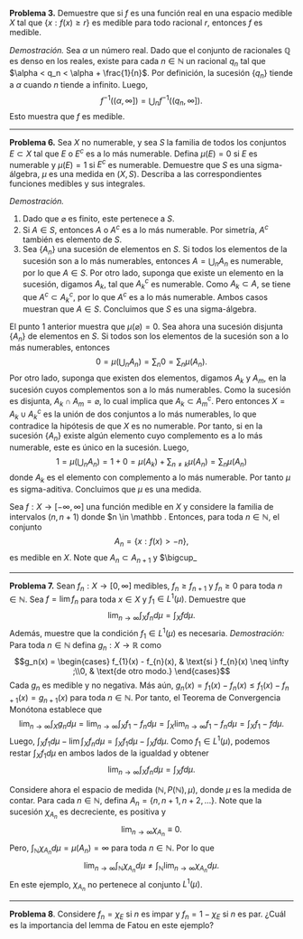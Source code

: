 **Problema 3.** Demuestre que si $f$ es una función real en una espacio medible $X$ tal que $\{x: f(x) \ge r\}$ es medible para todo racional $r$, entonces $f$ es medible.

*Demostración.* Sea $\alpha$ un número real. Dado que el conjunto de racionales $\mathbb Q$ es denso en los reales, existe para cada $n \in \mathbb N$ un racional $q_n$ tal que $\alpha < q_n < \alpha + \frac{1}{n}$. Por definición, la sucesión $\{q_n\}$ tiende a $\alpha$ cuando $n$ tiende a infinito. Luego,
$$f^{-1}((\alpha, \infty]) = \bigcup_n f^{-1}((q_n, \infty]).$$
Esto muestra que $f$ es medible.

---

**Problema 6.** Sea $X$ no numerable, y sea $S$ la familia de todos los conjuntos $E \subset X$ tal que $E$ o $E^c$ es a lo más numerable. Defina $\mu(E) = 0$ si $E$ es numerable y $\mu(E) = 1$ si $E^c$ es numerable. Demuestre que $S$ es una sigma-álgebra, $\mu$ es una medida en $(X, S)$. Describa a las correspondientes funciones medibles y sus integrales.

*Demostración.* 
1. Dado que $\varnothing$ es finito, este pertenece a $S$.
2. Si $A \in S$, entonces $A$ o $A^c$ es a lo más numerable. Por simetría, $A^c$ también es elemento de $S$.
3. Sea $\{A_n\}$ una sucesión de elementos en $S$. Si todos los elementos de la sucesión son a lo más numerables, entonces $A = \bigcup_n A_n$ es numerable, por lo que $A \in S$. Por otro lado, suponga que existe un elemento en la sucesión, digamos $A_k$, tal que $A_k^c$ es numerable. Como $A_k \subset A$, se tiene que $A^c \subset A_k^c$, por lo que $A^c$ es a lo más numerable. Ambos casos muestran que $A \in S$.
Concluimos que $S$ es una sigma-álgebra.

El punto 1 anterior muestra que $\mu(\varnothing) = 0$. Sea ahora una sucesión disjunta $\{A_n\}$ de elementos en $S$. Si todos son los elementos de la sucesión son a lo más numerables, entonces
$$0 = \mu\left(\bigcup_nA_n\right) = \sum_n 0 = \sum_n\mu(A_n).$$
Por otro lado, suponga que existen dos elementos, digamos $A_k$ y $A_m$, en la sucesión cuyos complementos son a lo más numerables. Como la sucesión es disjunta,  $A_k \cap A_m = \varnothing$, lo cual implica que $A_k \subset A_m^c$. Pero entonces $X = A_k \cup A_k^c$ es la unión de dos conjuntos a lo más numerables, lo que contradice la hipótesis de que $X$ es no numerable. Por tanto, si en la sucesión $\{A_n\}$ existe algún elemento cuyo complemento es a lo más numerable, este es único en la sucesión. Luego,
$$1 = \mu\left(\bigcup_n A_n \right) = 1 + 0 = \mu(A_k) + \sum_{n\neq k} \mu(A_n) = \sum_n \mu(A_n)$$
donde $A_k$ es el elemento con complemento a lo más numerable. Por tanto $\mu$ es sigma-aditiva. Concluimos que $\mu$ es una medida. 

Sea $f: X \rightarrow [-\infty, \infty]$ una función medible en $X$ y considere la familia de intervalos $(n, n+1)$ donde $n \in \mathbb . Entonces, para toda $n\in \mathbb N$, el conjunto 
$$A_n = \{x: f(x) >  -n\},$$ es medible en $X$. Note que $A_n \subset A_{n+1}$  y $\bigcup_

---
**Problema 7.** Sean $f_n: X \rightarrow [0, \infty]$ medibles, $f_n \geq f_{n + 1}$ y $f_n \ge 0$ para toda $n \in \mathbb N$. Sea $f = \lim f_n$ para toda $x \in X$ y $f_1 \in L^1(\mu)$.  Demuestre que 
$$\lim_{n \to \infty} \int_X f_n d\mu = \int_X f d\mu.$$
Además, muestre que la condición $f_1 \in L^1(\mu)$ es necesaria.
*Demostración:* Para toda $n \in \mathbb N$ defina $g_n: X \rightarrow \mathbb R$ como 
$$g_n(x) = \begin{cases} f_{1}(x) - f_{n}(x), & \text{si } f_{n}(x) \neq \infty ;\\0, & \text{de otro modo.} \end{cases}$$
Cada $g_n$ es medible y no negativa. Más aún, $g_n(x) = f_1(x) - f_{n}(x) \leq f_{1}(x) - f_{n+1}(x) = g_{n+1}(x)$  para toda $n\in \mathbb N$. Por tanto, el Teorema de Convergencia Monótona establece que 
$$\lim_{n\to \infty} \int_X g_n d\mu = \lim_{n \to \infty} \int_X f_1 - f_n d \mu =  \int_X \lim_{n \to \infty} f_1 - f_{n} d \mu = \int_X f_1 - f d\mu. $$Luego, $\int_X f_1 d\mu - \lim \int_X f_n d \mu = \int_X f_1 d \mu - \int_X f d\mu$. Como $f_1 \in L^1(\mu)$, podemos restar $\int_X f_1 d \mu$ en ambos lados de la igualdad y obtener
$$ \lim_{n\to \infty} \int_X f_n d \mu = \int_X f d\mu.$$

Considere ahora el espacio de medida $(\mathbb N, P(\mathbb N), \mu)$, donde $\mu$ es la medida de contar. Para cada $n \in \mathbb N$, defina $A_n = \{n, n+1, n+2, \ldots \}$. Note que la sucesión $\chi_{A_n}$ es decreciente, es positiva y 
$$ \lim_{n \to \infty} \chi_{A_n} \equiv 0.$$
Pero, $\int_{\mathbb N} \chi_{A_n} d\mu = \mu(A_n) = \infty$ para toda $n \in \mathbb N$. Por lo que 
$$ \lim_{n\to \infty} \int_{\mathbb N} \chi_{A_n} d\mu \neq \int_{\mathbb N} \lim_{n \to \infty} \chi_{A_n} d\mu.$$
En este ejemplo, $\chi_{A_n}$ no pertenece al conjunto $L^1(\mu)$.

---
**Problema 8**. Considere $f_n = \chi_E$ si $n$ es impar y $f_n = 1 - \chi_{E}$ si $n$ es par. ¿Cuál es la importancia del lemma de Fatou en este ejemplo?